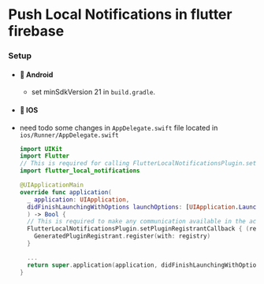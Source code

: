 # Push Local Notifications in flutter firebase 


### Setup 
- #### 📱 Android 
  - set minSdkVersion 21 in `build.gradle`.


- #### 🍎 IOS
- need todo some changes in `AppDelegate.swift` file located in `ios/Runner/AppDelegate.swift`
  ``` swift
  import UIKit
  import Flutter
  // This is required for calling FlutterLocalNotificationsPlugin.setPluginRegistrantCallback method.
  import flutter_local_notifications
  
  @UIApplicationMain
  override func application(
    _ application: UIApplication,
    didFinishLaunchingWithOptions launchOptions: [UIApplication.LaunchOptionsKey: Any]?
    ) -> Bool {
    // This is required to make any communication available in the action isolate.
    FlutterLocalNotificationsPlugin.setPluginRegistrantCallback { (registry) in
      GeneratedPluginRegistrant.register(with: registry)
    }
  
    ...
    return super.application(application, didFinishLaunchingWithOptions: launchOptions)
  }
  ```
